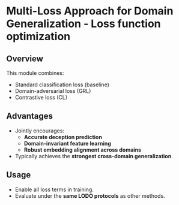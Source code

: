 # Multi-Loss Approach for Domain Generalization - Loss function optimization

## Overview
This module combines:
- Standard classification loss (baseline)
- Domain-adversarial loss (GRL)
- Contrastive loss (CL)

## Advantages
- Jointly encourages:
  - **Accurate deception prediction**
  - **Domain-invariant feature learning**
  - **Robust embedding alignment across domains**
- Typically achieves the **strongest cross-domain generalization**.

## Usage
- Enable all loss terms in training.
- Evaluate under the **same LODO protocols** as other methods.
